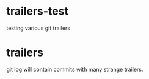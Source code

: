 # trailers-test
testing various git trailers

# trailers

git log will contain commits with many strange trailers.

